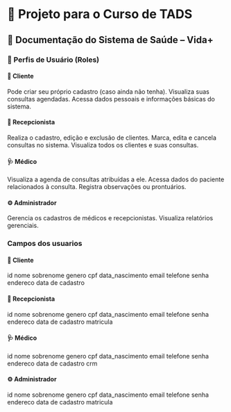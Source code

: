 # 📘 Projeto para o Curso de TADS

## 📄 Documentação do Sistema de Saúde – Vida+

### 🔐 Perfis de Usuário (Roles)

#### 👤 Cliente
Pode criar seu próprio cadastro (caso ainda não tenha).
Visualiza suas consultas agendadas.
Acessa dados pessoais e informações básicas do sistema.

#### 🧾 Recepcionista
Realiza o cadastro, edição e exclusão de clientes.
Marca, edita e cancela consultas no sistema.
Visualiza todos os clientes e suas consultas.

#### 🩺 Médico
Visualiza a agenda de consultas atribuídas a ele.
Acessa dados do paciente relacionados à consulta.
Registra observações ou prontuários.

#### ⚙️ Administrador
Gerencia os cadastros de médicos e recepcionistas.
Visualiza relatórios gerenciais.

### Campos dos usuarios

#### 👤 Cliente
id
nome
sobrenome
genero
cpf
data_nascimento
email
telefone
senha
endereco
data de cadastro


#### 🧾 Recepcionista
id
nome
sobrenome
genero
cpf
data_nascimento
email
telefone
senha
endereco
data de cadastro
matricula

#### 🩺 Médico
id
nome
sobrenome
genero
cpf
data_nascimento
email
telefone
senha
endereco
data de cadastro
crm

#### ⚙️ Administrador
id
nome
sobrenome
genero
cpf
data_nascimento
email
telefone
senha
endereco
data de cadastro
matricula